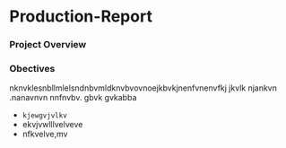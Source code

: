 # Production-Report
### Project Overview
### Obectives
nknvklesnbllmlelsndnbvmldknvbvovnoejkbvkjnenfvnenvfkj jkvlk njankvn .nanavnvn nnfnvbv.  gbvk gvkabba
- ```kjewgvjvlkv```
- ekvjvwlllvelveve
- nfkvelve,mv
